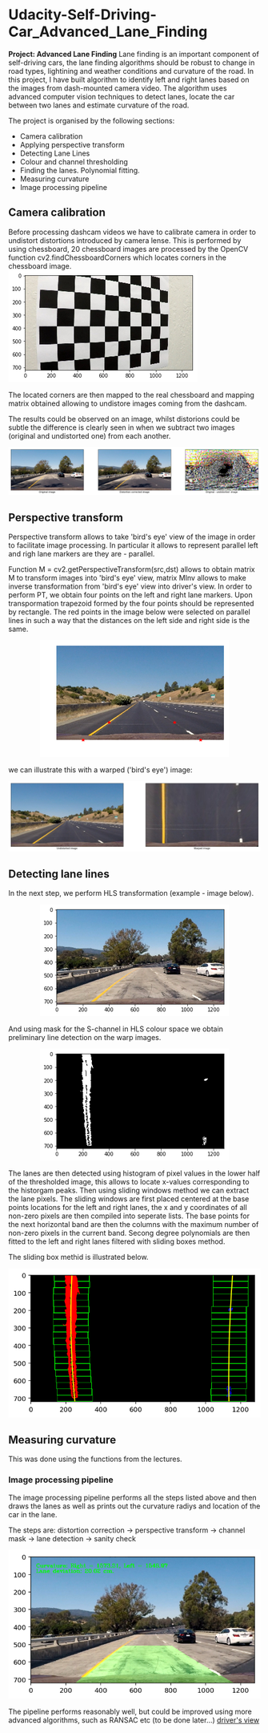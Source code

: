 # Udacity-Self-Driving-Car_Advanced_Lane_Finding
**Project: Advanced Lane Finding** 
Lane finding is an important component of self-driving cars, the lane finding algorithms should be robust to change in road types, lightining and weather conditions and curvature of the road. In this project, I have built algorithm to identify left and right lanes based on the images from dash-mounted camera video. The algorithm uses advanced computer vision techniques to detect lanes, locate the car between two lanes and estimate curvature of the road.

The project is organised by the following sections:

* Camera calibration
* Applying perspective transform
* Detecting Lane Lines
* Colour and channel thresholding
* Finding the lanes. Polynomial fitting.
* Measuring curvature
* Image processing pipeline

## Camera calibration

Before processing dashcam videos we have to calibrate camera in order to undistort distortions introduced by camera lense. This is performed by using chessboard, 20 chessboard images are processed by the OpenCV function cv2.findChessboardCorners which locates corners in the chessboard image.
![chessboard](/images/chessboard.png)

The located corners are then mapped to the real chessboard and mapping matrix obtained allowing to undistore images coming from the dashcam.

The results could be observed on an image, whilst distorions could be subtle the difference is clearly seen in when we subtract two images (original and undistorted one) from each another. 

![distortion correction](/images/example_distortion_correction.png)

## Perspective transform

Perspective transform allows to take 'bird's eye' view of the image in order to facilitate image processing. In particular it allows to represent parallel left and righ lane markers are they are - parallel. 

Function M = cv2.getPerspectiveTransform(src,dst) allows to obtain matrix M to transform images into 'bird's eye' view, matrix MInv allows to make inverse transformation from 'bird's eye' view into driver's view. In order to perform PT, we obtain four points on the left and right lane markers. Upon transpormation trapezoid formed by the four points should be represented by rectangle. The red points in the image below were selected on parallel lines in such a way that the distances on the left side and right side is the same.

<p align="center">
  <img src="images/perspective_transform_calibration.png" alt="perspective transform"/>
</p>

we can illustrate this with a warped ('bird's eye') image:

<p align="center">
  <img src="images/warped_image.png" alt="perspective transform"/>
</p>


## Detecting lane lines

In the next step, we perform HLS transformation (example - image below).

<p align="center">
  <img src="images/HLS_original.png" alt="perspective transform"/>
</p>

And using mask for the S-channel in HLS colour space we obtain preliminary line detection on the warp images.

<p align="center">
  <img src="images/binary_S.png" alt="S-mask in HLS colour space"/>
</p>

The lanes are then detected using histogram of pixel values in the lower half of the thresholded image, this allows to locate x-values corresponding to the historgam peaks. Then using sliding windows method we can extract the lane pixels. The sliding windows are first placed centered at the base points locations for the left and right lanes, the x and y coordinates of all non-zero pixels are then compiled into seperate lists. The base points for the next horizontal band are then the columns with the maximum number of non-zero pixels in the current band. Secong degree polynomials are then fitted to the left and right lanes filtered with sliding boxes method.

The sliding box methid is illustrated below.

<p align="center">
  <img src="images/lane_boxes.png" alt="lane boxes"/>
</p>

## Measuring curvature

This was done using the functions from the lectures.

### Image processing pipeline

The image processing pipeline performs all the steps listed above and then draws the lanes as well as prints out the curvature radiys and location of the car in the lane.

The steps are:
distortion correction -> perspective transform -> channel mask -> lane detection -> sanity check

<p align="center">
  <img src="images/image_pipeline.png" alt="image pipeline"/>
</p>

The pipeline performs reasonably well, but could be improved using more advanced algorithms, such as RANSAC etc (to be done later...) 
[driver's view](https://youtu.be/3YCGYF2eT2I)





  


  
